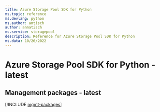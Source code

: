 ```yaml
---
title: Azure Storage Pool SDK for Python
ms.topic: reference
ms.devlang: python
ms.author: antisch
author: annatisch
ms.service: storagepool
description: Reference for Azure Storage Pool SDK for Python
ms.data: 10/26/2022
---
```

# Azure Storage Pool SDK for Python - latest

## Management packages - latest
[!INCLUDE [mgmt-packages](storage-pool-mgmt-index.md)]